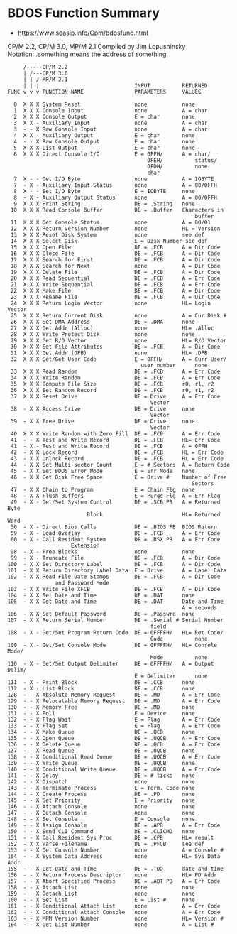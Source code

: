 # BDOS Function Summary
- https://www.seasip.info/Cpm/bdosfunc.html

CP/M 2.2, CP/M 3.0, MP/M 2.1 Compiled by Jim Lopushinsky  
Notation: .something means the address of something.
    
         /-----CP/M 2.2
         | /---CP/M 3.0
         | | /-MP/M 2.1
         | | |                              INPUT          RETURNED
    FUNC v v v FUNCTION NAME                PARAMETERS     VALUES
    
      0  X X X System Reset                 none           none
      1  X X X Console Input                none           A = char
      2  X X X Console Output               E = char       none
      3  X X - Auxiliary Input              none           A = char
      3  - - X Raw Console Input            none           A = char
      4  X X - Auxiliary Output             E = char       none
      4  - - X Raw Console Output           E = char       none
      5  X X X List Output                  E = char       none
      6  X X X Direct Console I/O           E = 0FFH/      A = char/
                                                0FEH/          status/
                                                0FDH/          none
                                                char
      7  X - - Get I/O Byte                 none           A = IOBYTE
      7  - X - Auxiliary Input Status       none           A = 00/0FFH
      8  X - - Set I/O Byte                 E = IOBYTE     none
      8  - X - Auxiliary Output Status      none           A = 00/0FFH
      9  X X X Print String                 DE = .String   none
     10  X X X Read Console Buffer          DE = .Buffer   Characters in
                                                               buffer
     11  X X X Get Console Status           none           A = 00/01
     12  X X X Return Version Number        none           HL = Version
     13  X X X Reset Disk System            none           see def
     14  X X X Select Disk                  E = Disk Number see def
     15  X X X Open File                    DE = .FCB      A = Dir Code
     16  X X X Close File                   DE = .FCB      A = Dir Code
     17  X X X Search for First             DE = .FCB      A = Dir Code
     18  X X X Search for Next              none           A = Dir Code
     19  X X X Delete File                  DE = .FCB      A = Dir Code
     20  X X X Read Sequential              DE = .FCB      A = Err Code
     21  X X X Write Sequential             DE = .FCB      A = Err Code
     22  X X X Make File                    DE = .FCB      A = Dir Code
     23  X X X Rename File                  DE = .FCB      A = Dir Code
     24  X X X Return Login Vector          none           HL= Login Vector
     25  X X X Return Current Disk          none           A = Cur Disk #
     26  X X X Set DMA Address              DE = .DMA      none
     27  X X X Get Addr (Alloc)             none           HL= .Alloc
     28  X X X Write Protect Disk           none           none
     29  X X X Get R/O Vector               none           HL= R/O Vector
     30  X X X Set File Attributes          DE = .FCB      A = Dir Code
     31  X X X Get Addr (DPB)               none           HL= .DPB
     32  X X X Set/Get User Code            E = 0FFH/      A = Curr User/
                                              user number      none
     33  X X X Read Random                  DE = .FCB      A = Err Code
     34  X X X Write Random                 DE = .FCB      A = Err Code
     35  X X X Compute File Size            DE = .FCB      r0, r1, r2
     36  X X X Set Random Record            DE = .FCB      r0, r1, r2
     37  X X X Reset Drive                  DE = Drive     A = Err Code
                                                 Vector
     38  - X X Access Drive                 DE = Drive     none
                                                 Vector
     39  - X X Free Drive                   DE = Drive     none
                                                 Vector
     40  X X X Write Random with Zero Fill  DE = .FCB      A = Err Code
     41  - - X Test and Write Record        DE = .FCB      HL= Err Code
     41  - X - Test and Write Record        DE = .FCB      A = 0FFH
     42  - X X Lock Record                  DE = .FCB      HL = Err Code
     43  - X X Unlock Record                DE = .FCB      HL = Err Code
     44  - X X Set Multi-sector Count       E = # Sectors  A = Return Code
     45  - X X Set BDOS Error Mode          E = Err Mode   none
     46  - X X Get Disk Free Space          E = Drive #    Number of Free
                                                              Sectors
     47  - X X Chain to Program             E = Chain Flg  none
     48  - X X Flush Buffers                E = Purge Flg  A = Err Flag
     49  - X - Get/Set System Control       DE = .SCB PB   A = Returned Byte
                             Block                         HL= Returned Word
     50  - X - Direct Bios Calls            DE = .BIOS PB  BIOS Return
     59  - X - Load Overlay                 DE = .FCB      A = Err Code
     60  - X - Call Resident System         DE = .RSX PB   A = Err Code
                        Extension
     98  - X - Free Blocks                  none           none
     99  - X - Truncate File                DE = .FCB      A = Dir Code
    100  - X X Set Directory Label          DE = .FCB      A = Dir Code
    101  - X X Return Directory Label Data  E = Drive      A = Label Data
    102  - X X Read File Date Stamps        DE = .FCB      A = Dir Code
                   and Password Mode
    103  - X X Write File XFCB              DE = .FCB      A = Dir Code
    104  - X X Set Date and Time            DE = .DAT      none
    105  - X X Get Date and Time            DE = .DAT      Date and Time
                                                           A = seconds
    106  - X X Set Default Password         DE = .Passwrd  none
    107  - X X Return Serial Number         DE = .Serial # Serial Number
                                                 field
    108  - X - Get/Set Program Return Code  DE = 0FFFFH/   HL= Ret Code/
                                                 Code          none
    109  - X - Get/Set Console Mode         DE = 0FFFFH/   HL= Console Mode/
                                                 Mode          none
    110  - X - Get/Set Output Delimiter     DE = 0FFFFH/   A = Output Delim/
                                            E = Delimiter      none
    111  - X - Print Block                  DE = .CCB      none
    112  - X - List Block                   DE = .CCB      none
    128  - - X Absolute Memory Request      DE = .MD       A = Err Code
    129  - - X Relocatable Memory Request   DE = .MD       A = Err Code
    130  - - X Memory Free                  DE = .MD       none
    131  - - X Poll                         E = Device     none
    132  - - X Flag Wait                    E = Flag       A = Err Code
    133  - - X Flag Set                     E = Flag       A = Err Code
    134  - - X Make Queue                   DE = .QCB      none
    135  - - X Open Queue                   DE = .UQCB     A = Err Code
    136  - - X Delete Queue                 DE = .QCB      A = Err Code
    137  - - X Read Queue                   DE = .UQCB     none
    138  - - X Conditional Read Queue       DE = .UQCB     A = Err Code
    139  - - X Write Queue                  DE = .UQCB     none
    140  - - X Conditional Write Queue      DE = .UQCB     A = Err Code
    141  - - X Delay                        DE = # ticks   none
    142  - - X Dispatch                     none           none
    143  - - X Terminate Process            E = Term. Code none
    144  - - X Create Process               DE = .PD       none
    145  - - X Set Priority                 E = Priority   none
    146  - - X Attach Console               none           none
    147  - - X Detach Console               none           none
    148  - - X Set Console                  E = Console    none
    149  - - X Assign Console               DE = .APB      A = Err Code
    150  - - X Send CLI Command             DE = .CLICMD   none
    151  - - X Call Resident Sys Proc       DE = .CPB      HL= result
    152  - X X Parse Filename               DE = .PFCB     see def
    153  - - X Get Console Number           none           A = Console #
    154  - - X System Data Address          none           HL= Sys Data Addr
    155  - - X Get Date and Time            DE = .TOD      date and time
    156  - - X Return Process Descriptor    none           HL= PD Addr
    157  - - X Abort Specified Process      DE = .ABT PB   A = Err Code
    158  - - X Attach List                  none           none
    159  - - X Detach List                  none           none
    160  - - X Set List                     E = List #     none
    161  - - X Conditional Attach List      none           A = Err Code
    162  - - X Conditional Attach Console   none           A = Err Code
    163  - - X MPM Version Number           none           HL= Version #
    164  - - X Get List Number              none           A = List #
